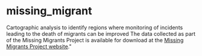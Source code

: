 # missing_migrant
Cartographic analysis to identify regions where monitoring of incidents leading to the death of migrants can be improved
The data collected as part of the Missing Migrants Project is available for download at the [Missing Migrants Project website](https://missingmigrants.iom.int/)."
